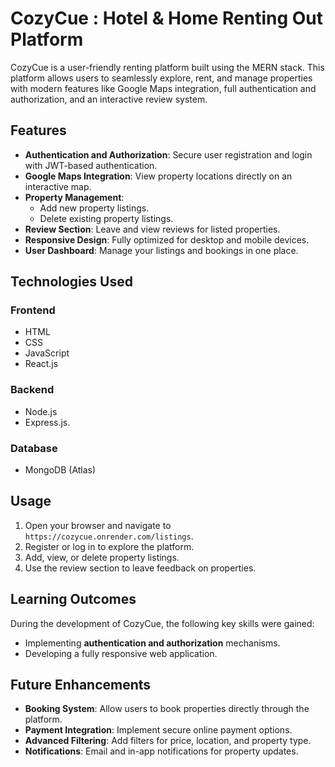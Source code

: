 # CozyCue : Hotel & Home Renting Out Platform

CozyCue is a user-friendly renting platform built using the MERN stack. This platform allows users to seamlessly explore, rent, and manage properties with modern features like Google Maps integration, full authentication and authorization, and an interactive review system.

## Features

- **Authentication and Authorization**: Secure user registration and login with JWT-based authentication.
- **Google Maps Integration**: View property locations directly on an interactive map.
- **Property Management**:
  - Add new property listings.
  - Delete existing property listings.
- **Review Section**: Leave and view reviews for listed properties.
- **Responsive Design**: Fully optimized for desktop and mobile devices.
- **User Dashboard**: Manage your listings and bookings in one place.

## Technologies Used

### Frontend
- HTML
- CSS
- JavaScript
- React.js

### Backend
- Node.js
- Express.js.

### Database
- MongoDB (Atlas)
  
## Usage

1. Open your browser and navigate to `https://cozycue.onrender.com/listings`.
2. Register or log in to explore the platform.
3. Add, view, or delete property listings.
4. Use the review section to leave feedback on properties.

## Learning Outcomes

During the development of CozyCue, the following key skills were gained:
- Implementing **authentication and authorization** mechanisms.
- Developing a fully responsive web application.

## Future Enhancements

- **Booking System**: Allow users to book properties directly through the platform.
- **Payment Integration**: Implement secure online payment options.
- **Advanced Filtering**: Add filters for price, location, and property type.
- **Notifications**: Email and in-app notifications for property updates.

